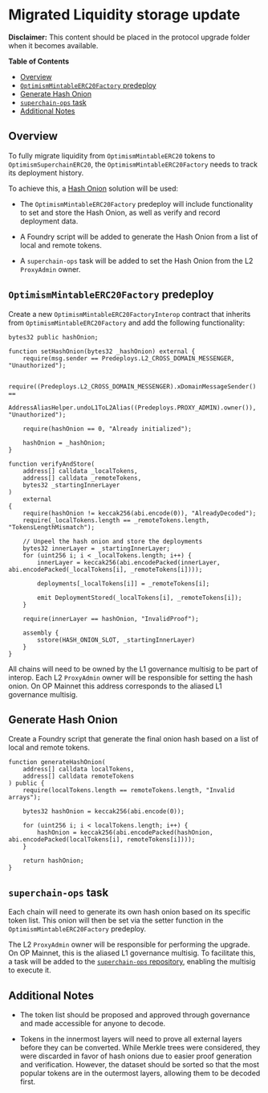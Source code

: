 # Migrated Liquidity storage update

**Disclaimer:** This content should be placed in the protocol upgrade folder when it becomes available.

<!-- START doctoc generated TOC please keep comment here to allow auto update -->
<!-- DON'T EDIT THIS SECTION, INSTEAD RE-RUN doctoc TO UPDATE -->
**Table of Contents**

- [Overview](#overview)
- [`OptimismMintableERC20Factory` predeploy](#optimismmintableerc20factory-predeploy)
- [Generate Hash Onion](#generate-hash-onion)
- [`superchain-ops` task](#superchain-ops-task)
- [Additional Notes](#additional-notes)

<!-- END doctoc generated TOC please keep comment here to allow auto update -->

## Overview

To fully migrate liquidity from `OptimismMintableERC20` tokens to `OptimismSuperchainERC20`,
the `OptimismMintableERC20Factory` needs to track its deployment history.

To achieve this, a [Hash Onion](https://github.com/ethereum-optimism/design-docs/blob/main/protocol/superchain-erc20/storage-upgrade.md#2-hash-onion)
solution will be used:

- The `OptimismMintableERC20Factory` predeploy will include functionality to set and store the Hash Onion,
  as well as verify and record deployment data.

- A Foundry script will be added to generate the Hash Onion from a list of local and remote tokens.

- A `superchain-ops` task will be added to set the Hash Onion from the L2 `ProxyAdmin` owner.

## `OptimismMintableERC20Factory` predeploy

Create a new `OptimismMintableERC20FactoryInterop` contract that inherits from `OptimismMintableERC20Factory`
and add the following functionality:

```solidity
bytes32 public hashOnion;

function setHashOnion(bytes32 _hashOnion) external {
    require(msg.sender == Predeploys.L2_CROSS_DOMAIN_MESSENGER, "Unauthorized");

    require((Predeploys.L2_CROSS_DOMAIN_MESSENGER).xDomainMessageSender() ==
        AddressAliasHelper.undoL1ToL2Alias((Predeploys.PROXY_ADMIN).owner()), "Unauthorized");

    require(hashOnion == 0, "Already initialized");

    hashOnion = _hashOnion;
}

function verifyAndStore(
    address[] calldata _localTokens,
    address[] calldata _remoteTokens,
    bytes32 _startingInnerLayer
)
    external
{
    require(hashOnion != keccak256(abi.encode(0)), "AlreadyDecoded");
    require(_localTokens.length == _remoteTokens.length, "TokensLengthMismatch");

    // Unpeel the hash onion and store the deployments
    bytes32 innerLayer = _startingInnerLayer;
    for (uint256 i; i < _localTokens.length; i++) {
        innerLayer = keccak256(abi.encodePacked(innerLayer, abi.encodePacked(_localTokens[i], _remoteTokens[i])));

        deployments[_localTokens[i]] = _remoteTokens[i];

        emit DeploymentStored(_localTokens[i], _remoteTokens[i]);
    }

    require(innerLayer == hashOnion, "InvalidProof");

    assembly {
        sstore(HASH_ONION_SLOT, _startingInnerLayer)
    }
}
```

All chains will need to be owned by the L1 governance multisig to be part of interop.
Each L2 `ProxyAdmin` owner will be responsible for setting the hash onion.
On OP Mainnet this address corresponds to the aliased L1 governance multisig.

## Generate Hash Onion

Create a Foundry script that generate the final onion hash based on a list of local and remote tokens.

```solidity
function generateHashOnion(
    address[] calldata localTokens,
    address[] calldata remoteTokens
) public {
    require(localTokens.length == remoteTokens.length, "Invalid arrays");

    bytes32 hashOnion = keccak256(abi.encode(0));

    for (uint256 i; i < localTokens.length; i++) {
        hashOnion = keccak256(abi.encodePacked(hashOnion, abi.encodePacked(localTokens[i], remoteTokens[i])));
    }

    return hashOnion;
}
```

## `superchain-ops` task

Each chain will need to generate its own hash onion based on its specific token list.
This onion will then be set via the setter function in the `OptimismMintableERC20Factory` predeploy.

The L2 `ProxyAdmin` owner will be responsible for performing the upgrade. On OP Mainnet,
this is the aliased L1 governance multisig.
To facilitate this, a task will be added to the [`superchain-ops` repository](https://github.com/ethereum-optimism/superchain-ops),
enabling the multisig to execute it.

## Additional Notes

- The token list should be proposed and approved through governance and made accessible for anyone to decode.

- Tokens in the innermost layers will need to prove all external layers before they can be converted.
  While Merkle trees were considered, they were discarded in favor of hash onions due to easier proof generation and verification.
  However, the dataset should be sorted so that the most popular tokens are in the outermost layers,
  allowing them to be decoded first.
